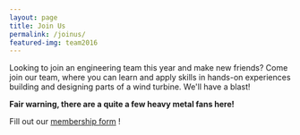```yaml
---
layout: page
title: Join Us
permalink: /joinus/
featured-img: team2016
---
```


Looking to join an engineering team this year and make new friends? Come join our team, where you can learn and apply skills in hands-on experiences building and designing parts of a wind turbine. We'll have a blast!

 **Fair warning, there are a quite a few heavy metal fans here!**



Fill out our [membership form](https://forms.gle/ZxkitSMiwVfc6Gpw7 "2020-2021 WE Design Membership Form") !
